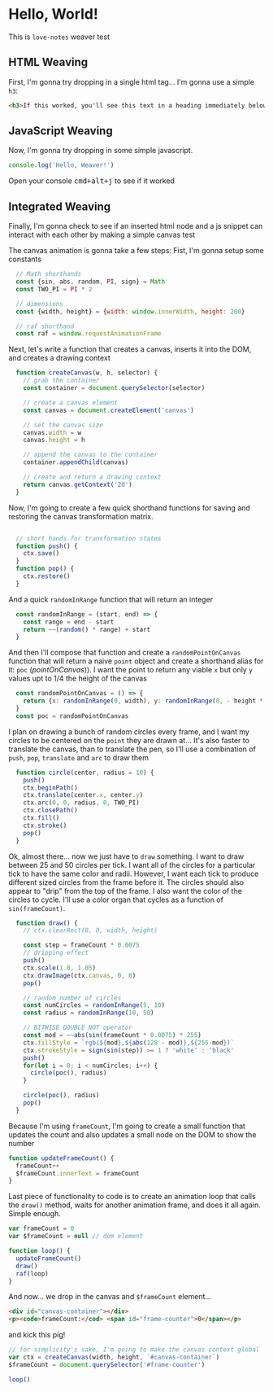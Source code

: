 # Hello, World!
This is `love-notes` weaver test

## HTML Weaving
First, I'm gonna try dropping in a single html tag... I'm gonna use a simple `h3`:
```html <3
<h3>If this worked, you'll see this text in a heading immediately below</h3>
```

## JavaScript Weaving
Now, I'm gonna try dropping in some simple javascript.
```js <3
console.log('Hello, Weaver!')
```
Open your console <kbd>cmd+alt+j</kbd> to see if it worked


## Integrated Weaving
Finally, I'm gonna check to see if an inserted html node and a js snippet can interact with each other by making a simple canvas test


The canvas animation is gonna take a few steps: Fist, I'm gonna setup some constants
```js <3
  // Math shorthands
  const {sin, abs, random, PI, sign} = Math
  const TWO_PI = PI * 2

  // dimensions
  const {width, height} = {width: window.innerWidth, height: 200}

  // raf shorthand
  const raf = window.requestAnimationFrame
```

Next, let's write a function that creates a canvas, inserts it into the DOM, and creates a drawing context
```js <3
  function createCanvas(w, h, selector) {
    // grab the container
    const container = document.querySelector(selector)

    // create a canvas element
    const canvas = document.createElement('canvas')

    // set the canvas size
    canvas.width = w
    canvas.height = h

    // append the canvas to the container
    container.appendChild(canvas)

    // create and return a drawing context
    return canvas.getContext('2d')
  }
```

Now, I'm going to create a few quick shorthand functions for saving and restoring the canvas transformation matrix.
```js <3

  // short hands for transformation states
  function push() {
    ctx.save()
  }
  function pop() {
    ctx.restore()
  }
```

And a quick `randomInRange` function that will return an integer
```js <3
  const randomInRange = (start, end) => {
    const range = end - start
    return ~~(random() * range) + start
  }
```

And then I'll compose that function and create a `randomPointOnCanvas` function that will return a naive `point` object and create a shorthand alias for it: `poc` (_pointOnCanvas_)). I want the point to return any viable `x` but only `y` values upt to 1/4 the height of the canvas
```js <3
  const randomPointOnCanvas = () => {
    return {x: randomInRange(0, width), y: randomInRange(0, - height * 0.25)}
  }
  const poc = randomPointOnCanvas
```

I plan on drawing a bunch of random circles every frame, and I want my circles to be centered on the `point` they are drawn at... It's also faster to translate the canvas, than to translate the pen, so I'll use a combination of `push`, `pop`, `translate` and `arc` to draw them
```js <3
  function circle(center, radius = 10) {
    push()
    ctx.beginPath()
    ctx.translate(center.x, center.y)
    ctx.arc(0, 0, radius, 0, TWO_PI)
    ctx.closePath()
    ctx.fill()
    ctx.stroke()
    pop()
  }
```



Ok, almost there... now we just have to `draw` something. I want to draw between 25 and 50 circles per tick. I want all of the circles for a particular tick to have the same color and radii. However, I want each tick to produce different sized circles from the frame before it. The circles should also appear to "drip" from the top of the frame. I also want the color of the circles to cycle. I'll use a color organ that cycles as a function of `sin(frameCount)`.

```js <3
  function draw() {
    // ctx.clearRect(0, 0, width, height)

    const step = frameCount * 0.0075
    // dripping effect
    push()
    ctx.scale(1.0, 1.05)
    ctx.drawImage(ctx.canvas, 0, 0)
    pop()

    // random number of circles
    const numCircles = randomInRange(5, 10)
    const radius = randomInRange(10, 50)

    // BITWISE DOUBLE NOT operator
    const mod = ~~abs(sin(frameCount * 0.0075) * 255)
    ctx.fillStyle = `rgb(${mod},${abs(128 - mod)},${255-mod})`
    ctx.strokeStyle = sign(sin(step)) >= 1 ? 'white' : 'black'
    push()
    for(let i = 0; i < numCircles; i++) {
      circle(poc(), radius)
    }

    circle(poc(), radius)
    pop()
  }
```

Because I'm using `frameCount`, I'm going to create a small function that updates the count and also updates a small node on the DOM to show the number
```js <3
function updateFrameCount() {
  frameCount++
  $frameCount.innerText = frameCount
}
```

Last piece of functionality to code is to create an animation loop that calls the `draw()` method, waits for another animation frame, and does it all again. Simple enough.

```js <3
var frameCount = 0
var $frameCount = null // dom element

function loop() {
  updateFrameCount()
  draw()
  raf(loop)
}
```




And now... we drop in the canvas and `$frameCount` element...
```html <3
<div id="canvas-container"></div>
<p><code>frameCount:</cod> <span id="frame-counter">0</span></p>
```

and kick this pig!
```js <3
// for simplicity's sake, I'm going to make the canvas context global
var ctx = createCanvas(width, height, `#canvas-container`)
$frameCount = document.querySelector('#frame-counter')

loop()
```
